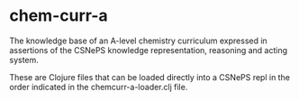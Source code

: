 # chem-curr-a

The knowledge base of an A-level chemistry curriculum expressed in assertions of the CSNePS knowledge representation, reasoning and acting system.

These are Clojure files that can be loaded directly into a CSNePS repl in the order indicated in the chemcurr-a-loader.clj file.
